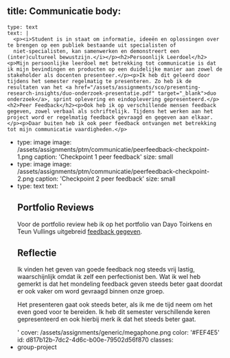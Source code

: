 title: Communicatie
body:
  -
    type: text
    text: |
      <p><i>Student is in staat om informatie, ideeën en oplossingen over te brengen op een publiek bestaande uit specialisten of
      niet-specialisten, kan samenwerken en demonstreert een (inter)cultureel bewustzijn.</i></p><h2>Persoonlijk Leerdoel</h2><p>Mijn persoonlijke leerdoel met betrekking tot communicatie is dat ik mijn bevindingen en producten op een duidelijke manier aan zowel de stakeholder als docenten presenteer.</p><p>Ik heb dit geleerd door tijdens het semester regelmatig te presenteren. Zo heb ik de resultaten van het <a href="/assets/assignments/sco/presenting-research-insights/duo-onderzoek-presentatie.pdf" target="_blank">duo onderzoek</a>, sprint oplevering en eindoplevering gepresenteerd.</p><h2>Peer Feedback</h2><p>Ook heb ik op verschillende mensen feedback gegeven, zowel verbaal als schriftelijk. Tijdens het werken aan het project word er regelmatig feedback gevraagd en gegeven aan elkaar.</p><p>Daar buiten heb ik ook peer feedback ontvangen met betrekking tot mijn communicatie vaardigheden.</p>
  -
    type: image
    image: /assets/assignments/ptm/communicatie/peerfeedback-checkpoint-1.png
    caption: 'Checkpoint 1 peer feedback'
    size: small
  -
    type: image
    image: /assets/assignments/ptm/communicatie/peerfeedback-checkpoint-2.png
    caption: 'Checkpoint 2 peer feedback'
    size: small
  -
    type: text
    text: '<h2>Portfolio Reviews</h2><p>Voor de portfolio review heb ik op het&nbsp;portfolio van Dayo Toirkens en Teun Vullings uitgebreid <a href="/assets/assignments/ptm/communicatie/portfolio-reviews.pdf">feedback gegeven</a>.</p><h2>Reflectie</h2><p>Ik vinden het geven van goede feedback nog steeds vrij lastig, waarschijnlijk omdat ik zelf een perfectionist ben. Wat ik wel heb gemerkt is dat het mondeling feedback geven steeds beter gaat doordat er ook vaker om word gevraagd binnen onze groep.</p><p>Het presenteren gaat ook steeds beter, als ik me de tijd neem om het even goed voor te bereiden. Ik heb dit semester verschillende keren gepresenteerd en ook hierbij merk ik dat het steeds beter gaat.</p>'
cover: /assets/assignments/generic/megaphone.png
color: '#FEF4E5'
id: d817b12b-7dc2-4d6c-b00e-79502d56f870
classes:
  - group-project
